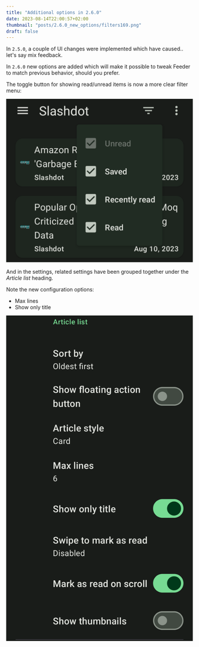 ```yaml
---
title: "Additional options in 2.6.0"
date: 2023-08-14T22:00:57+02:00
thumbnail: "posts/2.6.0_new_options/filters169.png"
draft: false
---
```


In `2.5.0`, a couple of UI changes were implemented which have caused.. let's say mix feedback.

In `2.6.0` new options are added which will make it possible to tweak Feeder to match previous behavior, should you prefer.

The toggle button for showing read/unread items is now a more clear filter menu:

![New filters](filters.png)

And in the settings, related settings have been grouped together under the *Article list* heading.

Note the new configuration options:

* Max lines
* Show only title

![New settings](options.png)
